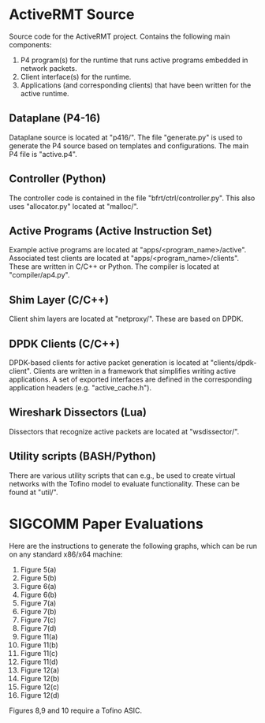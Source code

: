 # ActiveRMT Source

Source code for the ActiveRMT project. Contains the following main components:

1. P4 program(s) for the runtime that runs active programs embedded in network packets.
2. Client interface(s) for the runtime.
3. Applications (and corresponding clients) that have been written for the active runtime.

## Dataplane (P4-16)
Dataplane source is located at "p416/". The file "generate.py" is used to generate the P4 source based on templates and configurations. The main P4 file is "active.p4".

## Controller (Python)
The controller code is contained in the file "bfrt/ctrl/controller.py". This also uses "allocator.py" located at "malloc/".

## Active Programs (Active Instruction Set)
Example active programs are located at "apps/<program_name>/active". Associated test clients are located at "apps/<program_name>/clients". These are written in C/C++ or Python. The compiler is located at "compiler/ap4.py".

## Shim Layer (C/C++)
Client shim layers are located at "netproxy/". These are based on DPDK. 

## DPDK Clients (C/C++)
DPDK-based clients for active packet generation is located at "clients/dpdk-client". Clients are written in a framework that simplifies writing active applications. A set of exported interfaces are defined in the corresponding application headers (e.g. "active_cache.h").

## Wireshark Dissectors (Lua)
Dissectors that recognize active packets are located at "wsdissector/".

## Utility scripts (BASH/Python)
There are various utility scripts that can e.g., be used to create virtual networks with the Tofino model to evaluate functionality. These can be found at "util/".  

# SIGCOMM Paper Evaluations
Here are the instructions to generate the following graphs, which can be run on any standard x86/x64 machine:
1. Figure 5(a)
2. Figure 5(b)
3. Figure 6(a)
4. Figure 6(b)
5. Figure 7(a)
6. Figure 7(b)
7. Figure 7(c)
8. Figure 7(d)
9. Figure 11(a)
10. Figure 11(b)
11. Figure 11(c)
12. Figure 11(d)
13. Figure 12(a)
14. Figure 12(b)
15. Figure 12(c)
16. Figure 12(d)

Figures 8,9 and 10 require a Tofino ASIC.
